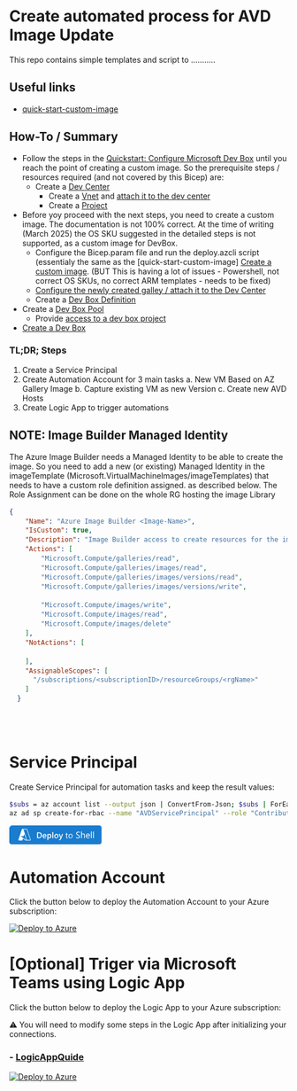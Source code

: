 # Create automated process for AVD Image Update 
This repo contains simple templates and script to ...........

## Useful links
- [quick-start-custom-image](https://github.com/Azure/azure-quickstart-templates/blob/master/quickstarts/microsoft.devcenter/devbox-with-customized-image/customized-image/customized-image.bicep)

##  How-To / Summary
- Follow the steps in the [Quickstart: Configure Microsoft Dev Box](https://learn.microsoft.com/en-us/azure/dev-box/quickstart-configure-dev-box-service) until you reach the point of creating a custom image. So the prerequisite steps / resources required (and not covered by this Bicep) are:
    - Create a [Dev Center](https://learn.microsoft.com/en-us/azure/dev-box/quickstart-configure-dev-box-service#create-a-dev-center)
        - Create a [Vnet](https://learn.microsoft.com/en-us/azure/dev-box/how-to-configure-network-connections?tabs=AzureADJoin#create-a-virtual-network-and-subnet) and [attach it to the dev center](https://learn.microsoft.com/en-us/azure/dev-box/how-to-configure-network-connections?tabs=AzureADJoin#attach-a-network-connection-to-a-dev-center)
        - Create a [Project](https://learn.microsoft.com/en-us/azure/dev-box/quickstart-configure-dev-box-service#create-a-project)
- Before yoy proceed with the next steps, you need to create a custom image. The documentation is not 100% correct. At the time of writing (March 2025) the OS SKU suggested in the detailed steps is not supported, as a custom image for DevBox. 
    - Configure the Bicep.param file and run the deploy.azcli script (essentialy the same as the [quick-start-custom-image] [Create a custom image](https://learn.microsoft.com/en-us/azure/dev-box/how-to-customize-devbox-azure-image-builder). (BUT This is having a lot of issues - Powershell, not correct OS SKUs, no correct ARM templates - needs to be fixed)
    - [Configure the newly created galley / attach it to the Dev Center](https://learn.microsoft.com/en-us/azure/dev-box/how-to-configure-azure-compute-gallery#attach-a-gallery-to-a-dev-center)
    - Create a [Dev Box Definition](https://learn.microsoft.com/en-us/azure/dev-box/quickstart-configure-dev-box-service#create-a-dev-box-definition)
- Create a [Dev Box Pool](https://learn.microsoft.com/en-us/azure/dev-box/quickstart-configure-dev-box-service#create-a-dev-box-pool)
    - Provide [access to a dev box project](https://learn.microsoft.com/en-us/azure/dev-box/quickstart-configure-dev-box-service#provide-access-to-a-dev-box-project)
- [Create a Dev Box](https://learn.microsoft.com/en-us/azure/dev-box/quickstart-create-dev-box?tabs=no-existing-dev-boxes#create-a-dev-box)

### TL;DR; Steps
1. Create a Service Principal 
2. Create Automation Account for 3 main tasks 
    a. New VM Based on AZ Gallery Image
    b. Capture existing VM as new Version
    c. Create new AVD Hosts
3. Create Logic App to trigger automations


## NOTE: Image Builder Managed Identity
The Azure Image Builder needs a Managed Identity to be able to create the image. So you need to add a new (or existing) Managed Identity in the imageTemplate (Microsoft.VirtualMachineImages/imageTemplates) that needs to have a custom role definition assigned. as described below. The Role Assignment can be done on the whole RG hosting the image Library

```json
{
    "Name": "Azure Image Builder <Image-Name>",
    "IsCustom": true,
    "Description": "Image Builder access to create resources for the image build, you should delete or split out as appropriate",
    "Actions": [
        "Microsoft.Compute/galleries/read",
        "Microsoft.Compute/galleries/images/read",
        "Microsoft.Compute/galleries/images/versions/read",
        "Microsoft.Compute/galleries/images/versions/write",

        "Microsoft.Compute/images/write",
        "Microsoft.Compute/images/read",
        "Microsoft.Compute/images/delete"
    ],
    "NotActions": [
  
    ],
    "AssignableScopes": [
      "/subscriptions/<subscriptionID>/resourceGroups/<rgName>"
    ]
  }





```

# Service Principal

Create Service Principal for automation tasks and keep the result values:
```bash
$subs = az account list --output json | ConvertFrom-Json; $subs | ForEach-Object {Write-Host "$($subs.IndexOf($_) + 1). $($_.name) ($($_.id))"}; $selection = Read-Host "Please select Subscription number"; az account set --subscription $subs[$selection - 1].id
az ad sp create-for-rbac --name "AVDServicePrincipal" --role "Contributor" --scope "/subscriptions/$(az account show --query id --output tsv)"
```
[![Launch Cloud Shell](https://github.com/MS-WORKLAB/avd_automation/blob/main/templates/more/button.png)](https://shell.azure.com/?shell=azurecli)

# Automation Account

Click the button below to deploy the Automation Account to your Azure subscription:


[![Deploy to Azure](https://aka.ms/deploytoazurebutton)](https://portal.azure.com/#create/Microsoft.Template/uri/https%3A%2F%2Fraw.githubusercontent.com%2FMS-WORKLAB%2Favd_automation%2Fmain%2Ftemplates%2Fautomation%2Fazuredeploy.json)

# [Optional] Triger via Microsoft Teams using Logic App

Click the button below to deploy the Logic App to your Azure subscription:

⚠️ You will need to modify some steps in the Logic App after initializing your connections.

### - [LogicAppQuide](https://github.com/MS-WORKLAB/avd_automation/templates/logicapp/quide.md)

[![Deploy to Azure](https://aka.ms/deploytoazurebutton)](https://portal.azure.com/#create/Microsoft.Template/uri/https%3A%2F%2Fraw.githubusercontent.com%2FMS-WORKLAB%2Favd_automation%2Fmain%2Ftemplates%2Flogicapp%2Fazuredeploy.json)

